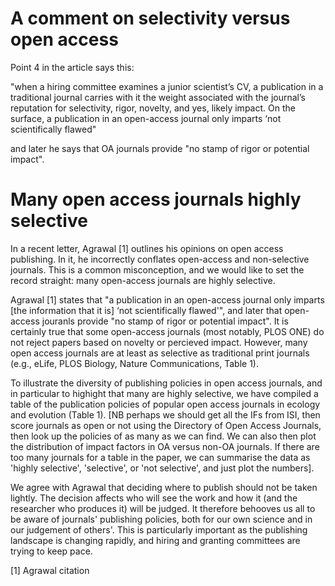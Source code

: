 # A comment on selectivity versus open access

Point 4 in the article says this: 

"when a hiring committee examines a junior scientist’s CV, a publication in a traditional journal carries with it the weight associated with the journal’s reputation for selectivity, rigor, novelty, and yes, likely impact. On the surface, a publication in an open-access journal only imparts ‘not scientifically flawed"

and later he says that OA journals provide "no stamp of rigor or potential impact". 


# Many open access journals highly selective

In a recent letter, Agrawal [1] outlines his opinions on open access publishing. In it, he incorrectly conflates open-access and non-selective journals. This is a common misconception, and we would like to set the record straight: many open-access journals are highly selective.

Agrawal [1] states that  "a publication in an open-access journal only imparts [the information that it is] ‘not scientifically flawed'", and later that open-access jouranls provide "no stamp of rigor or potential impact". It is certainly true that some open-access journals (most notably, PLOS ONE) do not reject papers based on novelty or percieved impact. However, many open access journals are at least as selective as traditional print journals (e.g., eLife, PLOS Biology, Nature Communications, Table 1).

To illustrate the diversity of publishing policies in open access journals, and in particular to highight that many are highly selective, we have compiled a table of the publication policies of popular open access journals in ecology and evolution (Table 1). [NB perhaps we should get all the IFs from ISI, then score journals as open or not using the Directory of Open Access Journals, then look up the policies of as many as we can find. We can also then plot the distribution of impact factors in OA versus non-OA journals. If there are too many journals for a table in the paper, we can summarise the data as 'highly selective', 'selective', or 'not selective', and just plot the numbers].

We agree with Agrawal that deciding where to publish should not be taken lightly. The decision affects who will see the work and how it (and the researcher who produces it) will be judged. It therefore behooves us all to be aware of journals' publishing policies, both for our own science and in our judgement of others'. This is particularly important as the publishing landscape is changing rapidly, and hiring and granting committees are trying to keep pace.


[1] Agrawal citation